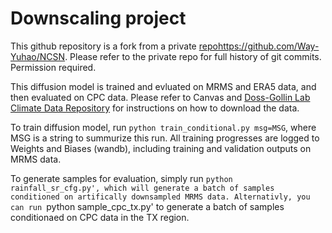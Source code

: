 # Downscaling project

This github repository is a fork from a private [repo](https://github.com/Way-Yuhao/NCSN)https://github.com/Way-Yuhao/NCSN. Please refer to the private repo for full history of git commits. Permission required. 

This diffusion model is trained and evluated on MRMS and ERA5 data, and then evaluated on CPC data. Please refer to Canvas and [Doss-Gollin Lab Climate Data Repository](https://github.com/dossgollin-lab/climate-data) for instructions on how to download the data.

To train diffusion model, run `python train_conditional.py msg=MSG`, where MSG is a string to summurize this run. All training progresses are logged to Weights and Biases (wandb), including training and validation outputs on MRMS data.

To generate samples for evaluation, simply run `python rainfall_sr_cfg.py', which will generate a batch of samples conditioned on artifically downsampled MRMS data. Alternativly, you can run `python sample_cpc_tx.py' to generate a batch of samples conditionaed on CPC data in the TX region. 


